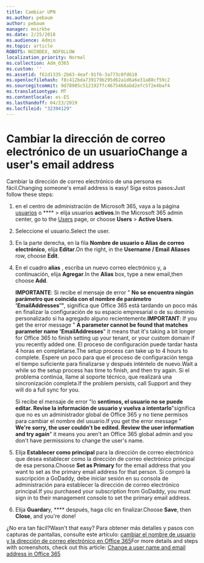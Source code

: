 ```yaml
---
title: Cambiar UPN
ms.author: pebaum
author: pebaum
manager: mnirkhe
ms.date: 2/25/2018
ms.audience: Admin
ms.topic: article
ROBOTS: NOINDEX, NOFOLLOW
localization_priority: Normal
ms.collection: Adm_O365
ms.custom: ''
ms.assetid: f61d1335-2b63-4eaf-91f6-3a773c0fd610
ms.openlocfilehash: f8c412bda739179b295d62a1d6a6e31a88cf59c2
ms.sourcegitcommit: 9d78905c512192ffc4675468abd2efc5f2e4baf4
ms.translationtype: MT
ms.contentlocale: es-ES
ms.lasthandoff: 04/23/2019
ms.locfileid: "32394129"
---
```

# <a name="change-a-users-email-address"></a><span data-ttu-id="c7e6b-102">Cambiar la dirección de correo electrónico de un usuario</span><span class="sxs-lookup"><span data-stu-id="c7e6b-102">Change a user's email address</span></span>

<span data-ttu-id="c7e6b-103">Cambiar la dirección de correo electrónico de una persona es fácil.</span><span class="sxs-lookup"><span data-stu-id="c7e6b-103">Changing someone's email address is easy!</span></span> <span data-ttu-id="c7e6b-104">Siga estos pasos:</span><span class="sxs-lookup"><span data-stu-id="c7e6b-104">Just follow these steps:</span></span>
  
1. <span data-ttu-id="c7e6b-105">en el centro de administración de Microsoft 365, vaya a la página [usuarios](https://go.microsoft.com/fwlink/p/?linkid=834822) o \*\*\*\* \> elija usuarios **activos**.</span><span class="sxs-lookup"><span data-stu-id="c7e6b-105">In the Microsoft 365 admin center, go to the [Users](https://go.microsoft.com/fwlink/p/?linkid=834822) page, or choose **Users** \> **Active Users**.</span></span>
    
2. <span data-ttu-id="c7e6b-106">Seleccione el usuario.</span><span class="sxs-lookup"><span data-stu-id="c7e6b-106">Select the user.</span></span>
    
3. <span data-ttu-id="c7e6b-107">En la parte derecha, en la fila **Nombre de usuario o Alias de correo electrónico**, elija **Editar**.</span><span class="sxs-lookup"><span data-stu-id="c7e6b-107">On the right, in the **Username / Email Aliases** row, choose **Edit**.</span></span>
    
4. <span data-ttu-id="c7e6b-108">En el cuadro **alias** , escriba un nuevo correo electrónico y, a continuación, elija **Agregar**.</span><span class="sxs-lookup"><span data-stu-id="c7e6b-108">In the **Alias** box, type a new email,then choose **Add**.</span></span>
    
    <span data-ttu-id="c7e6b-109">**IMPORTANTE**: Si recibe el mensaje de error " **No se encuentra ningún parámetro que coincida con el nombre de parámetro 'EmailAddresses'"**, significa que Office 365 está tardando un poco más en finalizar la configuración de su espacio empresarial o de su dominio personalizado si ha agregado alguno recientemente.</span><span class="sxs-lookup"><span data-stu-id="c7e6b-109">**IMPORTANT**: If you get the error message " **A parameter cannot be found that matches parameter name 'EmailAddresses**" it means that it's taking a bit longer for Office 365 to finish setting up your tenant, or your custom domain if you recently added one.</span></span> <span data-ttu-id="c7e6b-110">El proceso de configuración puede tardar hasta 4 horas en completarse.</span><span class="sxs-lookup"><span data-stu-id="c7e6b-110">The setup process can take up to 4 hours to complete.</span></span> <span data-ttu-id="c7e6b-111">Espere un poco para que el proceso de configuración tenga el tiempo suficiente para finalizarse y después inténtelo de nuevo.</span><span class="sxs-lookup"><span data-stu-id="c7e6b-111">Wait a while so the setup process has time to finish, and then try again.</span></span> <span data-ttu-id="c7e6b-112">Si el problema continúa, llame al soporte técnico, que realizará una sincronización completa.</span><span class="sxs-lookup"><span data-stu-id="c7e6b-112">If the problem persists, call Support and they will do a full sync for you.</span></span>
    
    <span data-ttu-id="c7e6b-113">Si recibe el mensaje de error "lo **sentimos, el usuario no se puede editar. Revise la información de usuario y vuelva a intentarlo**"significa que no es un administrador global de Office 365 y no tiene permisos para cambiar el nombre del usuario.</span><span class="sxs-lookup"><span data-stu-id="c7e6b-113">If you get the error message " **We're sorry, the user couldn't be edited. Review the user information and try again**" it means you aren't an Office 365 global admin and you don't have permissions to change the user's name.</span></span>
    
5. <span data-ttu-id="c7e6b-114">Elija **Establecer como principal** para la dirección de correo electrónico que desea establecer como la dirección de correo electrónico principal de esa persona.</span><span class="sxs-lookup"><span data-stu-id="c7e6b-114">Choose **Set as Primary** for the email address that you want to set as the primary email address for that person.</span></span> <span data-ttu-id="c7e6b-115">Si compró la suscripción a GoDaddy, debe iniciar sesión en su consola de administración para establecer la dirección de correo electrónico principal.</span><span class="sxs-lookup"><span data-stu-id="c7e6b-115">If you purchased your subscription from GoDaddy, you must sign in to their management console to set the primary email address.</span></span> 
    
6. <span data-ttu-id="c7e6b-116">Elija **Guardar**y, \*\*\*\* después, haga clic en finalizar.</span><span class="sxs-lookup"><span data-stu-id="c7e6b-116">Choose **Save**, then **Close**, and you're done!</span></span>
    
<span data-ttu-id="c7e6b-117">¿No era tan fácil?</span><span class="sxs-lookup"><span data-stu-id="c7e6b-117">Wasn't that easy?</span></span> <span data-ttu-id="c7e6b-118">Para obtener más detalles y pasos con capturas de pantallas, consulte este artículo: [cambiar el nombre de usuario y la dirección de correo electrónico en Office 365](https://support.office.com/article/Change-a-user-name-and-email-address-in-Office-365-fb5ac074-e203-4e1f-9843-b9d1a3e03297.aspx)</span><span class="sxs-lookup"><span data-stu-id="c7e6b-118">For more details and steps with screenshots, check out this article: [Change a user name and email address in Office 365](https://support.office.com/article/Change-a-user-name-and-email-address-in-Office-365-fb5ac074-e203-4e1f-9843-b9d1a3e03297.aspx)</span></span>
  

